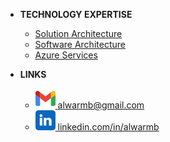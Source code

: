 <!-- docs/_sidebar.md -->

<!-- 

- Profile
  - [Home](/)
  - [Profile](profile.md)

 -->

- **TECHNOLOGY EXPERTISE**
  - [Solution Architecture](solution-architecture.md)
  - [Software Architecture](software-architecture.md)
  - [Azure Services](azure-services.md)
  <!-- - [Software Development](software-development.md) -->

- **LINKS**
  - [![Email](./_images/icons/gmail-16.svg) alwarmb@gmail.com](mailto:alwarmb@gmail.com)
  - [![LinkedIn](./_images/icons/linkedin-16.svg) linkedin.com/in/alwarmb](https://www.linkedin.com/in/alwarmb/)